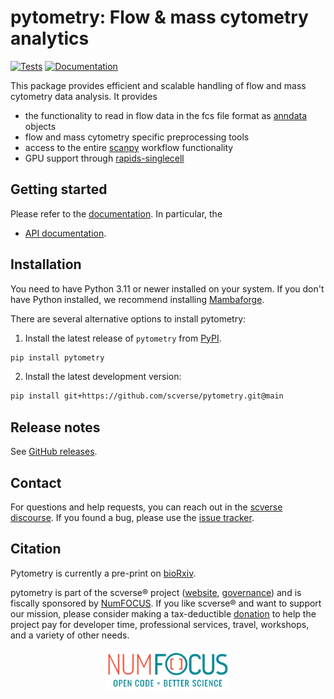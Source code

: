 # pytometry: Flow & mass cytometry analytics

[![Tests][badge-tests]][link-tests]
[![Documentation][badge-docs]][link-docs]

[badge-tests]: https://img.shields.io/github/actions/workflow/status/scverse/pytometry/test.yaml?branch=main
[link-tests]: https://github.com/scverse/pytometry/actions/workflows/test.yml
[badge-docs]: https://img.shields.io/readthedocs/pytometry

This package provides efficient and scalable handling of flow and mass cytometry data analysis. It provides

- the functionality to read in flow data in the fcs file format as [anndata](https://anndata.readthedocs.io/en/latest/) objects
- flow and mass cytometry specific preprocessing tools
- access to the entire [scanpy](https://scanpy.readthedocs.io/en/stable/) workflow functionality
- GPU support through [rapids-singlecell](https://rapids-singlecell.readthedocs.io/)

## Getting started

Please refer to the [documentation][link-docs]. In particular, the

- [API documentation][link-api].

## Installation

You need to have Python 3.11 or newer installed on your system. If you don't have
Python installed, we recommend installing [Mambaforge](https://github.com/conda-forge/miniforge#mambaforge).

There are several alternative options to install pytometry:

1. Install the latest release of `pytometry` from [PyPI][link-pypi].

```bash
pip install pytometry
```

2. Install the latest development version:

```bash
pip install git+https://github.com/scverse/pytometry.git@main
```

## Release notes

See [GitHub releases][changelog].

## Contact

For questions and help requests, you can reach out in the [scverse discourse][scverse-discourse].
If you found a bug, please use the [issue tracker][issue-tracker].

## Citation

Pytometry is currently a pre-print on [bioRxiv](https://www.biorxiv.org/content/10.1101/2022.10.10.511546v1).

[scverse-discourse]: https://discourse.scverse.org/
[issue-tracker]: https://github.com/scverse/pytometry/issues
[changelog]: https://github.com/scverse/pytometry/releases
[link-docs]: https://pytometry.readthedocs.io
[link-api]: https://pytometry.readthedocs.io/latest/api.html
[link-pypi]: https://pypi.org/project/pytometry
[//]: # "numfocus-fiscal-sponsor-attribution"

pytometry is part of the scverse® project ([website](https://scverse.org), [governance](https://scverse.org/about/roles)) and is fiscally sponsored by [NumFOCUS](https://numfocus.org/).
If you like scverse® and want to support our mission, please consider making a tax-deductible [donation](https://numfocus.org/donate-to-scverse) to help the project pay for developer time, professional services, travel, workshops, and a variety of other needs.

<div align="center">
<a href="https://numfocus.org/project/scverse">
  <img
    src="https://raw.githubusercontent.com/numfocus/templates/master/images/numfocus-logo.png"
    width="200"
  >
</a>
</div>
